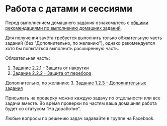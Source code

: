 # Работа с датами и сессиями
Перед выполнением домашнего задания ознакомьтесь с [общими рекомендациями по выполнению домашних заданий](
../0-sharing/homework).

Для получения зачёта требуется выполнить только обязательную часть заданий (без "Дополнительно, по желанию"), однако рекомендуется хотя бы попытаться выполнить расширенную часть.

Обязательная часть:
1. [Задание 2.2.1 - Защита от накрутки](./1-your-tube)
2. [Задание 2.2.2 - Защита от перебора](./2-brute-protection)

Дополнительно, по желанию:
3. [Задание 1.2.3 - Дополнительные задания](./3-additional)

Присылать на проверку можно каждую задачу по отдельности или все задачи вместе. 
Во время проверки по частям ваша домашняя работа будет со статусом “На доработке”.

Любые вопросы по решению задач задавайте в  группе на Facebook.
